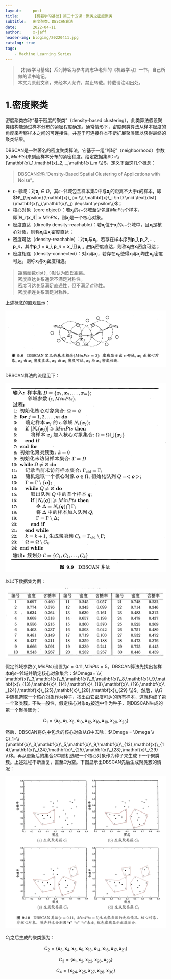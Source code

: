 ```yaml
---
layout:     post
title:      【机器学习基础】第三十五课：聚类之密度聚类
subtitle:   密度聚类，DBSCAN算法
date:       2022-04-11
author:     x-jeff
header-img: blogimg/20220411.jpg
catalog: true
tags:
    - Machine Learning Series
---
```

>【机器学习基础】系列博客为参考周志华老师的《机器学习》一书，自己所做的读书笔记。  
>本文为原创文章，未经本人允许，禁止转载。转载请注明出处。

# 1.密度聚类

密度聚类亦称“基于密度的聚类”（density-based clustering），此类算法假设聚类结构能通过样本分布的紧密程度确定。通常情形下，密度聚类算法从样本密度的角度来考察样本之间的可连接性，并基于可连接样本不断扩展聚类簇以获得最终的聚类结果。

DBSCAN是一种著名的密度聚类算法，它基于一组“邻域”（neighborhood）参数$(\epsilon, MinPts)$来刻画样本分布的紧密程度。给定数据集$D=\\{\mathbf{x}_1,\mathbf{x}_2,...,\mathbf{x}_m \\}$，定义下面这几个概念：

>DBSCAN全称“Density-Based Spatial Clustering of Applications with Noise”。

* $\epsilon-$邻域：对$\mathbf{x}_j \in D$，其$\epsilon-$邻域包含样本集$D$中与$\mathbf{x}_j$的距离不大于$\epsilon$的样本，即$N\_{\epsilon}(\mathbf{x}\_j)= \\{ \mathbf{x}\_i \in D \mid \text{dist} (\mathbf{x}\_i,\mathbf{x}\_j) \leqslant \epsilon\\}$；
* 核心对象（core object）：若$\mathbf{x}_j$的$\epsilon-$邻域至少包含$MinPts$个样本，即$\lvert N\_{\epsilon}(\mathbf{x}\_j) \rvert \geqslant MinPts$，则$\mathbf{x}_j$是一个核心对象。
* 密度直达（directly density-reachable）：若$\mathbf{x}_j$位于$\mathbf{x}_i$的$\epsilon-$邻域中，且$\mathbf{x}_i$是核心对象，则称$\mathbf{x}_j$由$\mathbf{x}_i$密度直达；
* 密度可达（density-reachable）：对$\mathbf{x}_i$与$\mathbf{x}_j$，若存在样本序列$\mathbf{p}\_1,\mathbf{p}\_2,...,\mathbf{p}\_n$，其中$\mathbf{p}\_1=\mathbf{x}\_i,\mathbf{p}\_n=\mathbf{x}\_j$且$\mathbf{p}_{i+1}$由$\mathbf{p}_i$密度直达，则称$\mathbf{x}_j$由$\mathbf{x}_i$密度可达；
* 密度相连（density-connected）：对$\mathbf{x}_i$与$\mathbf{x}_j$，若存在$\mathbf{x}_k$使得$\mathbf{x}_i$与$\mathbf{x}_j$均由$\mathbf{x}_k$密度可达，则称$\mathbf{x}_i$与$\mathbf{x}_j$密度相连。

>距离函数$\text{dist} (\cdot , \cdot)$默认为欧氏距离。     
>密度直达关系通常不满足对称性。      
>密度可达关系满足直递性，但不满足对称性。     
>密度相连关系满足对称性。    

上述概念的直观显示：

![](https://github.com/x-jeff/BlogImage/raw/master/MachineLearningSeries/Lesson36/36x1.png)

DBSCAN算法的流程见下：

![](https://github.com/x-jeff/BlogImage/raw/master/MachineLearningSeries/Lesson36/36x2.png)

以以下数据集为例：

![](https://github.com/x-jeff/BlogImage/raw/master/MachineLearningSeries/Lesson35/35x2.png)

假定邻域参数$(\epsilon, MinPts)$设置为$\epsilon=0.11,MinPts=5$。DBSCAN算法先找出各样本的$\epsilon-$邻域并确定核心对象集合：$\Omega= \\{ \mathbf{x}\_3,\mathbf{x}\_5,\mathbf{x}\_6,\mathbf{x}\_8,\mathbf{x}\_9,\mathbf{x}\_{13},\mathbf{x}\_{14},\mathbf{x}\_{18},\mathbf{x}\_{19},\mathbf{x}\_{24},\mathbf{x}\_{25},\mathbf{x}\_{28},\mathbf{x}\_{29} \\}$。然后，从$\Omega$中随机选取一个核心对象作为种子，找出由它密度可达的所有样本，这就构成了第一个聚类簇。不失一般性，假定核心对象$\mathbf{x}_8$被选中作为种子，则DBSCAN生成的第一个聚类簇为：

$$C_1= \{\mathbf{x}_6,\mathbf{x}_7,\mathbf{x}_8,\mathbf{x}_{10},\mathbf{x}_{12},\mathbf{x}_{18},\mathbf{x}_{19},\mathbf{x}_{20},\mathbf{x}_{23} \}$$

然后，DBSCAN将$C_1$中包含的核心对象从$\Omega$中去除：$\Omega = \Omega \\ C\_1=\\{\mathbf{x}\_3,\mathbf{x}\_5,\mathbf{x}\_9,\mathbf{x}\_{13},\mathbf{x}\_{14},\mathbf{x}\_{24},\mathbf{x}\_{25},\mathbf{x}\_{28},\mathbf{x}\_{29} \\}$。再从更新后的集合$\Omega$中随机选取一个核心对象作为种子来生成下一个聚类簇。上述过程不断重复，直至$\Omega$为空。下图显示出DBSCAN先后生成聚类簇的情况：

![](https://github.com/x-jeff/BlogImage/raw/master/MachineLearningSeries/Lesson36/36x3.png)

$C_1$之后生成的聚类簇为：

$$C_2= \{ \mathbf{x}_3,\mathbf{x}_4,\mathbf{x}_5,\mathbf{x}_9,\mathbf{x}_{13},\mathbf{x}_{14},\mathbf{x}_{16},\mathbf{x}_{17},\mathbf{x}_{21} \}$$

$$C_3=\{\mathbf{x}_1,\mathbf{x}_2,\mathbf{x}_{22},\mathbf{x}_{26},\mathbf{x}_{29} \}$$

$$C_4=\{ \mathbf{x}_{24},\mathbf{x}_{25},\mathbf{x}_{27},\mathbf{x}_{28},\mathbf{x}_{30} \}$$